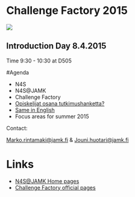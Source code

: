 # Challenge Factory 2015

![](https://openclipart.org/image/512px/svg_to_png/182910/Monkey%20Killer.png)

## Introduction Day 8.4.2015

Time 9:30 - 10:30 at D505 

#Agenda

  * N4S
  * N4S@JAMK
  * Challenge Factory
  * [Opiskelijat osana tutkimushanketta?](https://www.dropbox.com/s/xqiquyf0k7ayn45/N4SJAMK-intro.pdf?dl=0)
  * [Same in English](https://www.dropbox.com/s/44fa27dcia34w7z/N4SJAMK-intro%20-in-english.pdf?dl=0)
  * Focus areas for summer 2015

Contact:

Marko.rintamaki@jamk.fi & Jouni.huotari@jamk.fi

# Links

  * [N4S@JAMK Home pages](http://n4sjamk.github.io)
  * [Challenge Factory official pages](http://n4sjamk.github.io/challenge-factory)

